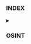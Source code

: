 ### **INDEX** 
<details>
<summary><h3>OSINT</h3></summary>
<p>

[osint01-Summer vacation: my first place](https://github.com/kietbl/Write-up/tree/main/WhiteHat%20Play%2011/osint01-Summer%20vacation:%20my%20first%20place)
  
[osint02-Summer vacation: Flight Flight Flight](https://github.com/kietbl/Write-up/tree/main/WhiteHat%20Play%2011/osint02-Summer%20vacation:%20Flight%20Flight%20Flight)

[osint04-Adultery I](https://github.com/kietbl/Write-up/tree/main/WhiteHat%20Play%2011/osint04-Adultery%20I)
